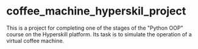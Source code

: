 # coffee_machine_hyperskil_project

This is a project for completing one of the stages of the "Python OOP" course on the Hyperskill platform.
Its task is to simulate the operation of a virtual coffee machine.
